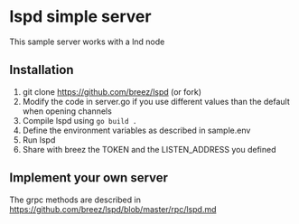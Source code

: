# lspd simple server
This sample server works with a lnd node
## Installation
1. git clone https://github.com/breez/lspd (or fork)
1. Modify the code in server.go if you use different values than the default when opening channels
1. Compile lspd using `go build .`
1. Define the environment variables as described in sample.env
1. Run lspd
1. Share with breez the TOKEN and the LISTEN_ADDRESS you defined
## Implement your own server
The grpc methods are described in https://github.com/breez/lspd/blob/master/rpc/lspd.md

